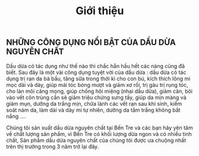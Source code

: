 ﻿---
layout: page
title: "Giới thiệu"
---
## NHỮNG CÔNG DỤNG NỔI BẬT CỦA DẦU DỪA NGUYÊN CHẤT

Dầu dừa có tác dụng như thế nào thì chắc hẳn hầu hết các nàng cũng đã biết. Sau đây là một vài công dụng tuyệt vời của dầu dừa : dầu dừa có tác dụng trị rạn da bà bầu, tăng sữa trong thời kì cho con bú, kích thích lông mi mọc dài và dày, giúp mái tóc bóng mượt và giảm xơ rối, trị gàu trị rụng tóc, cho làn môi căng mọng, giúp chống hôi miệng (nhai dầu dừa), giảm cân, bôi vào vết côn trùng cắn sẽ giảm triệu chứng sưng tấy, giúp da mịn màng và giảm mụn, dưỡng da trắng mịn, chữa lành các vết rạn sau khi sinh, kiểm soát nám da, làm dài và dày mi tự nhiên, dưỡng da tắm trắng không bắt nắng ….

Chúng tôi sản xuất dầu dừa nguyên chất tại Bến Tre và các bạn hãy yên tâm về chất lượng sản phẩm, vì Bến Tre có khối lượng dừa ngon và có nhiều tinh chất, Sản phẩm dầu dừa nguyên chất của chúng tôi được ưa chuộng nhất trên thị trường trong 3 năm trở lại đây.
